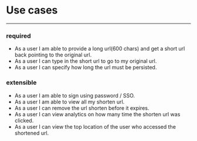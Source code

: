 # Use cases
---

### required
* As a user I am able to provide a long url(600 chars) and get a short url back pointing to the original url.
* As a user I can type in the short url to go to my original url.
* As a user I can specify how long the url must be persisted.

### extensible
* As a user I am able to sign using password / SSO.
* As a user I am able to view all my shorten url.
* As a user I can remove the url shorten before it expires.
* As a user I can view analytics on how many time the shorten url was clicked.
* As a user I can view the top location of the user who accessed the shortened url.